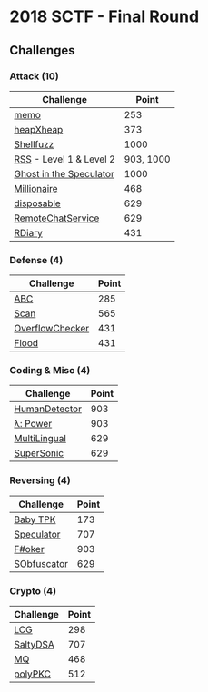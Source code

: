 # 2018 SCTF - Final Round

## Challenges

### Attack (10)
| Challenge | Point |
|------|------|
| [memo](./attack/memo) | 253 |
| [heapXheap](./attack/HEAP_BY_HEAP) | 373 |
| [Shellfuzz](./attack/shellfuzz) | 1000 |
| [RSS](./attack/RSS) - Level 1 & Level 2 | 903, 1000 |
| [Ghost in the Speculator](./attack/Ghost_in_the_Speculator) | 1000 |
| [Millionaire](./attack/Millionaire) | 468 |
| [disposable](./attack/disposable) | 629 |
| [RemoteChatService](./attack/RemoteChatService) | 629 |
| [RDiary](./attack/R-diary) | 431 |



### Defense (4)
| Challenge | Point |
|------|------|
| [ABC](./defense/ABC) | 285|
| [Scan](./defense/SDN-Scan) | 565 |
| [OverflowChecker](./defense/OverflowChecker) | 431 |
| [Flood](./defense/SDN-Flood) | 431 |



### Coding & Misc (4)

| Challenge | Point |
|------|------|
| [HumanDetector](./coding/HumanDetector) | 903 |
| [λ: Power](./coding/Lambda_Power) | 903 |
| [MultiLingual](./coding/MultiLingual) | 629 |
| [SuperSonic](./coding/SuperSonic) | 629 |



### Reversing (4)

| Challenge | Point |
|------|------|
| [Baby TPK](./reversing/BabyTPK) | 173 |
| [Speculator](./reversing/Speculator) | 707 |
| [F\#oker](./reversing/F%23oker) | 903 |
| [SObfuscator](./reversing/SObfuscator) | 629 |



### Crypto (4)

| Challenge | Point |
|------|------|
| [LCG](./crypto/LCG) | 298 |
| [SaltyDSA](./crypto/SaltyDSA) | 707 |
| [MQ](./crypto/MQ) | 468 |
| [polyPKC](./crypto/polyPKC) | 512 |

